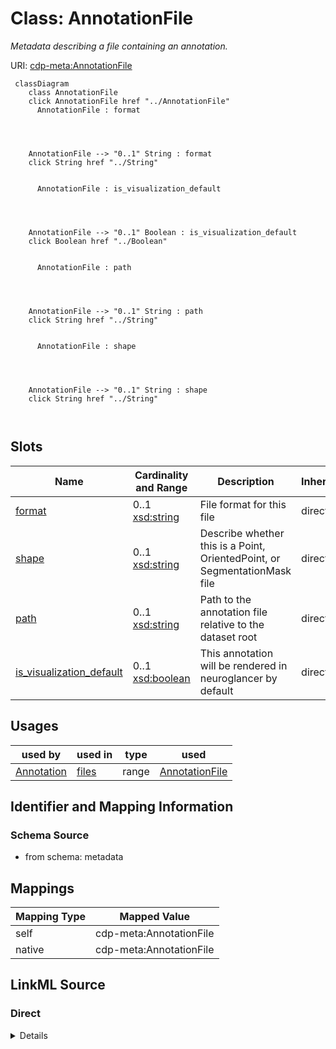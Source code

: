 

# Class: AnnotationFile


_Metadata describing a file containing an annotation._





URI: [cdp-meta:AnnotationFile](metadataAnnotationFile)






```mermaid
 classDiagram
    class AnnotationFile
    click AnnotationFile href "../AnnotationFile"
      AnnotationFile : format




    AnnotationFile --> "0..1" String : format
    click String href "../String"


      AnnotationFile : is_visualization_default




    AnnotationFile --> "0..1" Boolean : is_visualization_default
    click Boolean href "../Boolean"


      AnnotationFile : path




    AnnotationFile --> "0..1" String : path
    click String href "../String"


      AnnotationFile : shape




    AnnotationFile --> "0..1" String : shape
    click String href "../String"



```




<!-- no inheritance hierarchy -->


## Slots

| Name | Cardinality and Range | Description | Inheritance |
| ---  | --- | --- | --- |
| [format](format.md) | 0..1 <br/> [xsd:string](http://www.w3.org/2001/XMLSchema#string) | File format for this file | direct |
| [shape](shape.md) | 0..1 <br/> [xsd:string](http://www.w3.org/2001/XMLSchema#string) | Describe whether this is a Point, OrientedPoint, or SegmentationMask file | direct |
| [path](path.md) | 0..1 <br/> [xsd:string](http://www.w3.org/2001/XMLSchema#string) | Path to the annotation file relative to the dataset root | direct |
| [is_visualization_default](is_visualization_default.md) | 0..1 <br/> [xsd:boolean](http://www.w3.org/2001/XMLSchema#boolean) | This annotation will be rendered in neuroglancer by default | direct |





## Usages

| used by | used in | type | used |
| ---  | --- | --- | --- |
| [Annotation](Annotation.md) | [files](files.md) | range | [AnnotationFile](AnnotationFile.md) |






## Identifier and Mapping Information







### Schema Source


* from schema: metadata




## Mappings

| Mapping Type | Mapped Value |
| ---  | ---  |
| self | cdp-meta:AnnotationFile |
| native | cdp-meta:AnnotationFile |







## LinkML Source

<!-- TODO: investigate https://stackoverflow.com/questions/37606292/how-to-create-tabbed-code-blocks-in-mkdocs-or-sphinx -->

### Direct

<details>
```yaml
name: AnnotationFile
description: Metadata describing a file containing an annotation.
from_schema: metadata
attributes:
  format:
    name: format
    description: File format for this file
    from_schema: metadata
    exact_mappings:
    - cdp-common:annotation_file_format
    rank: 1000
    alias: format
    owner: AnnotationFile
    domain_of:
    - AnnotationFile
    range: string
    inlined: true
    inlined_as_list: true
  shape:
    name: shape
    description: Describe whether this is a Point, OrientedPoint, or SegmentationMask
      file
    from_schema: metadata
    exact_mappings:
    - cdp-common:annotation_file_shape_type
    rank: 1000
    alias: shape
    owner: AnnotationFile
    domain_of:
    - AnnotationFile
    range: string
    inlined: true
    inlined_as_list: true
  path:
    name: path
    description: Path to the annotation file relative to the dataset root.
    from_schema: metadata
    exact_mappings:
    - cdp-common:annotation_file_path
    rank: 1000
    alias: path
    owner: AnnotationFile
    domain_of:
    - AnnotationFile
    range: string
    inlined: true
    inlined_as_list: true
  is_visualization_default:
    name: is_visualization_default
    description: This annotation will be rendered in neuroglancer by default.
    from_schema: metadata
    exact_mappings:
    - cdp-common:annotation_file_is_visualization_default
    rank: 1000
    alias: is_visualization_default
    owner: AnnotationFile
    domain_of:
    - AnnotationFile
    range: boolean
    inlined: true
    inlined_as_list: true

```
</details>

### Induced

<details>
```yaml
name: AnnotationFile
description: Metadata describing a file containing an annotation.
from_schema: metadata
attributes:
  format:
    name: format
    description: File format for this file
    from_schema: metadata
    exact_mappings:
    - cdp-common:annotation_file_format
    rank: 1000
    alias: format
    owner: AnnotationFile
    domain_of:
    - AnnotationFile
    range: string
    inlined: true
    inlined_as_list: true
  shape:
    name: shape
    description: Describe whether this is a Point, OrientedPoint, or SegmentationMask
      file
    from_schema: metadata
    exact_mappings:
    - cdp-common:annotation_file_shape_type
    rank: 1000
    alias: shape
    owner: AnnotationFile
    domain_of:
    - AnnotationFile
    range: string
    inlined: true
    inlined_as_list: true
  path:
    name: path
    description: Path to the annotation file relative to the dataset root.
    from_schema: metadata
    exact_mappings:
    - cdp-common:annotation_file_path
    rank: 1000
    alias: path
    owner: AnnotationFile
    domain_of:
    - AnnotationFile
    range: string
    inlined: true
    inlined_as_list: true
  is_visualization_default:
    name: is_visualization_default
    description: This annotation will be rendered in neuroglancer by default.
    from_schema: metadata
    exact_mappings:
    - cdp-common:annotation_file_is_visualization_default
    rank: 1000
    alias: is_visualization_default
    owner: AnnotationFile
    domain_of:
    - AnnotationFile
    range: boolean
    inlined: true
    inlined_as_list: true

```
</details>
